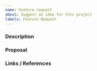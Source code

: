 ```yaml
---
name: Feature request
about: Suggest an idea for this project
labels: Feature Request
---
```


<!--

Have you read Formidable's Code of Conduct? By filing an Issue, you are expected to comply with it, including treating everyone with respect: https://github.com/FormidableLabs/spectacle/blob/main/CONTRIBUTING.md#contributor-covenant-code-of-conduct

-->

### Description

<!-- Including the problem you want to address, use cases, benefits, and/or goals. -->

### Proposal

<!-- How do you propose we implement this change? -->

### Links / References

<!-- Any resources you want to point to for reference or more information. -->
